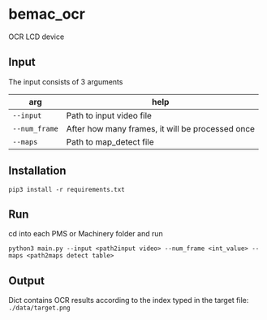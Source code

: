 # bemac_ocr
OCR LCD device

## Input
The input consists of 3 arguments

|arg|help|
|---------|------------------------|
|`--input`|Path to input video file|
|`--num_frame`|After how many frames, it will be processed once|
|`--maps`|Path to map_detect file|

## Installation
```
pip3 install -r requirements.txt
```
## Run
cd into each PMS or Machinery folder and run
```
python3 main.py --input <path2input video> --num_frame <int_value> --maps <path2maps detect table>
```

## Output
Dict contains OCR results according to the index typed in the target file: `./data/target.png`

